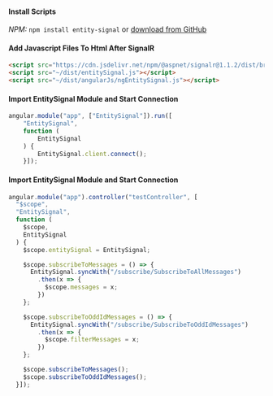 ﻿#### Install Scripts
*NPM:* `npm install entity-signal`
or
[download from GitHub](https://github.com/dustout/entitysignal/releases)

#### Add Javascript Files To Html After SignalR
```html
<script src="https://cdn.jsdelivr.net/npm/@aspnet/signalr@1.1.2/dist/browser/signalr.min.js"></script>
<script src="~/dist/entitySignal.js"></script>
<script src="~/dist/angularJs/ngEntitySignal.js"></script>
```

#### Import EntitySignal Module and Start Connection
```javascript
angular.module("app", ["EntitySignal"]).run([
    "EntitySignal",
    function (
        EntitySignal
    ) {
        EntitySignal.client.connect();
    }]);
```

#### Import EntitySignal Module and Start Connection
```javascript
angular.module("app").controller("testController", [
  "$scope",
  "EntitySignal",
  function (
    $scope,
    EntitySignal
  ) {
    $scope.entitySignal = EntitySignal;

    $scope.subscribeToMessages = () => {
      EntitySignal.syncWith("/subscribe/SubscribeToAllMessages")
        .then(x => {
          $scope.messages = x;
        })
    };

    $scope.subscribeToOddIdMessages = () => {
      EntitySignal.syncWith("/subscribe/SubscribeToOddIdMessages")
        .then(x => {
          $scope.filterMessages = x;
        })
    };

    $scope.subscribeToMessages();
    $scope.subscribeToOddIdMessages();
  }]);

```